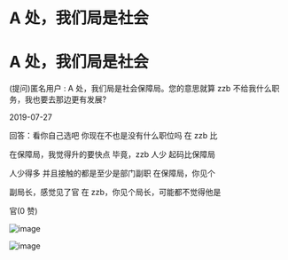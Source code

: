 # A 处，我们局是社会

# A 处，我们局是社会

(提问)匿名用户 : A 处，我们局是社会保障局。您的意思就算 zzb 不给我什么职务，我也要去那边更有发展?

2019-07-27

回答：看你自己选吧 你现在不也是没有什么职位吗 在 zzb 比

在保障局，我觉得升的要快点 毕竟，zzb 人少 起码比保障局

人少得多 并且接触的都是至少是部门副职 在保障局，你见个

副局长，感觉见了官 在 zzb，你见个局长，可能都不觉得他是

官(0 赞)

![image](img/Image_153.png)

![image](img/Image_154.png)